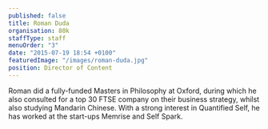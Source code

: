 ```yaml
---
published: false
title: Roman Duda
organisation: 80k
staffType: staff
menuOrder: "3"
date: "2015-07-19 18:54 +0100"
featuredImage: "/images/roman-duda.jpg"
position: Director of Content
---
```


Roman did a fully-funded Masters in Philosophy at Oxford, during which he also consulted for a top 30 FTSE company on their business strategy, whilst also studying Mandarin Chinese. With a strong interest in Quantified Self, he has worked at the start-ups Memrise and Self Spark.
